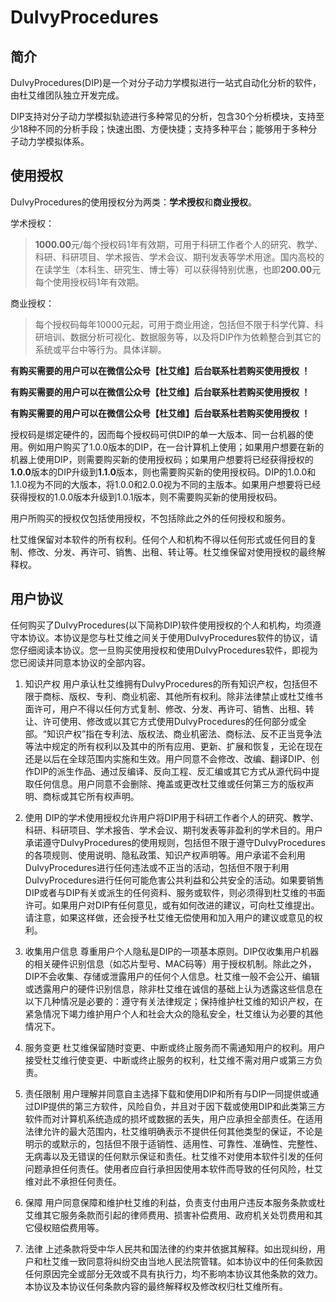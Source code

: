 # DuIvyProcedures

## 简介

DuIvyProcedures(DIP)是一个对分子动力学模拟进行一站式自动化分析的软件，由杜艾维团队独立开发完成。

DIP支持对分子动力学模拟轨迹进行多种常见的分析，包含30个分析模块，支持至少18种不同的分析手段；快速出图、方便快捷；支持多种平台；能够用于多种分子动力学模拟体系。


## 使用授权

DuIvyProcedures的使用授权分为两类：**学术授权**和**商业授权**。

学术授权：

> **1000.00**元/每个授权码1年有效期，可用于科研工作者个人的研究、教学、科研、科研项目、学术报告、学术会议、期刊发表等学术用途。国内高校的在读学生（本科生、研究生、博士等）可以获得特别优惠，也即**200.00**元每个使用授权码1年有效期。

商业授权：

> 每个授权码每年10000元起，可用于商业用途，包括但不限于科学代算、科研培训、数据分析可视化、数据服务等，以及将DIP作为依赖整合到其它的系统或平台中等行为。具体详聊。


**有购买需要的用户可以在微信公众号【杜艾维】后台联系杜若购买使用授权 ！**

**有购买需要的用户可以在微信公众号【杜艾维】后台联系杜若购买使用授权 ！**

**有购买需要的用户可以在微信公众号【杜艾维】后台联系杜若购买使用授权 ！**


授权码是绑定硬件的，因而每个授权码可供DIP的单一大版本、同一台机器的使用。例如用户购买了1.0.0版本的DIP，在一台计算机上使用；如果用户想要在新的机器上使用DIP，则需要购买新的使用授权码；如果用户想要将已经获得授权的**1.0.0**版本的DIP升级到**1.1.0**版本，则也需要购买新的使用授权码。DIP的1.0.0和1.1.0视为不同的大版本，将1.0.0和2.0.0视为不同的主版本。如果用户想要将已经获得授权的1.0.0版本升级到1.0.1版本，则不需要购买新的使用授权码。

用户所购买的授权仅包括使用授权，不包括除此之外的任何授权和服务。

杜艾维保留对本软件的所有权利。任何个人和机构不得以任何形式或任何目的复制、修改、分发、再许可、销售、出租、转让等。杜艾维保留对使用授权的最终解释权。


## 用户协议

任何购买了DuIvyProcedures(以下简称DIP)软件使用授权的个人和机构，均须遵守本协议。本协议是您与杜艾维之间关于使用DuIvyProcedures软件的协议，请您仔细阅读本协议。您一旦购买使用授权和使用DuIvyProcedures软件，即视为您已阅读并同意本协议的全部内容。

1. 知识产权
  用户承认杜艾维拥有DuIvyProcedures的所有知识产权，包括但不限于商标、版权、专利、商业机密、其他所有权利。除非法律禁止或杜艾维书面许可，用户不得以任何方式复制、修改、分发、再许可、销售、出租、转让、许可使用、修改或以其它方式使用DuIvyProcedures的任何部分或全部。“知识产权”指在专利法、版权法、商业机密法、商标法、反不正当竞争法等法中规定的所有权利以及其中的所有应用、更新、扩展和恢复，无论在现在还是以后在全球范围内实施和生效。用户同意不会修改、改编、翻译DIP、创作DIP的派生作品、通过反编译、反向工程、反汇编或其它方式从源代码中提取任何信息。用户同意不会删除、掩盖或更改杜艾维或任何第三方的版权声明、商标或其它所有权声明。

2. 使用
  DIP的学术使用授权允许用户将DIP用于科研工作者个人的研究、教学、科研、科研项目、学术报告、学术会议、期刊发表等非盈利的学术目的。用户承诺遵守DuIvyProcedures的使用规则，包括但不限于遵守DuIvyProcedures的各项规则、使用说明、隐私政策、知识产权声明等。用户承诺不会利用DuIvyProcedures进行任何违法或不正当的活动，包括但不限于利用DuIvyProcedures进行任何可能危害公共利益和公共安全的活动。如果要销售DIP或者与DIP有关或派生的任何资料、服务或软件，则必须得到杜艾维的书面许可。如果用户对DIP有任何意见，或有如何改进的建议，可向杜艾维提出。请注意，如果这样做，还会授予杜艾维无偿使用和加入用户的建议或意见的权利。

3. 收集用户信息
  尊重用户个人隐私是DIP的一项基本原则。DIP仅收集用户机器的相关硬件识别信息（如芯片型号、MAC码等）用于授权机制。除此之外，DIP不会收集、存储或泄露用户的任何个人信息。杜艾维一般不会公开、编辑或透露用户的硬件识别信息，除非杜艾维在诚信的基础上认为透露这些信息在以下几种情况是必要的：遵守有关法律规定；保持维护杜艾维的知识产权，在紧急情况下竭力维护用户个人和社会大众的隐私安全，杜艾维认为必要的其他情况下。

4. 服务变更
  杜艾维保留随时变更、中断或终止服务而不需通知用户的权利。用户接受杜艾维行使变更、中断或终止服务的权利，杜艾维不需对用户或第三方负责。

5. 责任限制
  用户理解并同意自主选择下载和使用DIP和所有与DIP一同提供或通过DIP提供的第三方软件，风险自负，并且对于因下载或使用DIP和此类第三方软件而对计算机系统造成的损坏或数据的丢失，用户应承担全部责任。在适用法律允许的最大范围内，杜艾维明确表示不提供任何其他类型的保证，不论是明示的或默示的，包括但不限于适销性、适用性、可靠性、准确性、完整性、无病毒以及无错误的任何默示保证和责任。杜艾维不对使用本软件引发的任何问题承担任何责任。使用者应自行承担因使用本软件而导致的任何风险，杜艾维对此不承担任何责任。

6. 保障
  用户同意保障和维护杜艾维的利益，负责支付由用户违反本服务条款或杜艾维其它服务条款而引起的律师费用、损害补偿费用、政府机关处罚费用和其它侵权赔偿费用等。

7. 法律
  上述条款将受中华人民共和国法律的约束并依据其解释。如出现纠纷，用户和杜艾维一致同意将纠纷交由当地人民法院管辖。如本协议中的任何条款因任何原因完全或部分无效或不具有执行力，均不影响本协议其他条款的效力。本协议及本协议任何条款内容的最终解释权及修改权归杜艾维所有。

